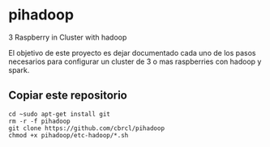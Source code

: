 # pihadoop
3 Raspberry in Cluster with hadoop


El objetivo de este proyecto es dejar documentado cada uno de los pasos necesarios para configurar un cluster de 3 o mas raspberries con hadoop y spark.

## Copiar este repositorio
```
cd ~sudo apt-get install git 
rm -r -f pihadoop
git clone https://github.com/cbrcl/pihadoop
chmod +x pihadoop/etc-hadoop/*.sh
```
